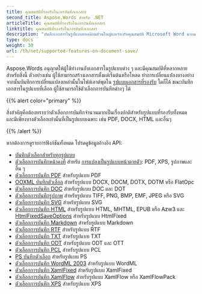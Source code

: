 ```yaml
---
title: คุณสมบัติที่รองรับในการบันทึกเอกสาร
second_title: Aspose.Words สำหรับ .NET
articleTitle: คุณสมบัติที่รองรับในการบันทึกเอกสาร
linktitle: คุณสมบัติที่รองรับในการบันทึกเอกสาร
description: "บันทึกเอกสารในรูปแบบยอดนิยมส่วนใหญ่และรองรับคุณสมบัติ Microsoft Word มากมายโดยใช้ C#"
type: docs
weight: 30
url: /th/net/supported-features-on-document-save/
---
```


Aspose.Words อนุญาตให้ผู้ใช้ทำงานกับเอกสารในรูปแบบต่าง ๆ และมีคุณสมบัติที่หลากหลายสำหรับสิ่งนี้ ตัวอย่างเช่น ผู้ใช้สามารถสร้างเอกสารตั้งแต่เริ่มต้นหรือโหลด ทำการเปลี่ยนแปลงบางอย่าง จากนั้นบันทึกการเปลี่ยนแปลงเหล่านั้นในไฟล์เอาต์พุตใน [รูปแบบเอกสารที่รองรับ](/words/th/net/supported-document-formats/) ใดก็ได้ ขณะบันทึกเอกสารในรูปแบบที่เลือก ผู้ใช้สามารถใช้ตัวเลือกการบันทึกต่างๆ ได้

{{% alert color="primary" %}}

สิ่งสำคัญคือต้องทราบว่าตัวเลือกการบันทึกจำนวนมากเป็นเรื่องปกติสำหรับรูปแบบที่รองรับทั้งหมด และมีเพียงบางตัวเลือกเท่านั้นที่เป็นรูปแบบเฉพาะ เช่น PDF, DOCX, HTML และอื่นๆ

{{% /alert %}}

หากต้องการดูรายการฟังก์ชันทั้งหมด โปรดดูข้อมูลอ้างอิง API:

- [บันทึกตัวเลือกสำหรับทุกรูปแบบ](https://reference.aspose.com/words/net/aspose.words.saving/)
- [ตัวเลือกการบันทึกหน้าคงที่](https://reference.aspose.com/words/net/aspose.words.saving/fixedpagesaveoptions/) สำหรับ [การแปลงเป็นรูปแบบหน้าตายตัว](/words/th/net/converting-to-fixed-page-format/): PDF, XPS, รูปภาพและอื่น ๆ
- [ตัวเลือกการบันทึก PDF](https://reference.aspose.com/words/net/aspose.words.saving/pdfsaveoptions/) สำหรับรูปแบบ PDF
- [OOXML บันทึกตัวเลือก](https://reference.aspose.com/words/net/aspose.words.saving/ooxmlsaveoptions/) สำหรับรูปแบบ DOCX, DOCM, DOTX, DOTM หรือ FlatOpc
- [ตัวเลือกการบันทึก DOC](https://reference.aspose.com/words/net/aspose.words.saving/docsaveoptions/) สำหรับรูปแบบ DOC และ DOT
- [ตัวเลือกการบันทึกรูปภาพ](https://reference.aspose.com/words/net/aspose.words.saving/imagesaveoptions/) สำหรับรูปแบบ TIFF, PNG, BMP, EMF, JPEG หรือ SVG
- [ตัวเลือกการบันทึก SVG](https://reference.aspose.com/words/net/aspose.words.saving/svgsaveoptions/) สำหรับรูปแบบ SVG
- [ตัวเลือกการบันทึก HTML](https://reference.aspose.com/words/net/aspose.words.saving/htmlsaveoptions/) สำหรับรูปแบบ HTML, MHTML, EPUB หรือ Azw3 และ [HtmlFixedSaveOptions](https://reference.aspose.com/words/net/aspose.words.saving/htmlfixedsaveoptions/) สำหรับรูปแบบ HtmlFixed
- [ตัวเลือกการบันทึก Markdown](https://reference.aspose.com/words/net/aspose.words.saving/markdownsaveoptions/) สำหรับรูปแบบ Markdown
- [ตัวเลือกการบันทึก RTF](https://reference.aspose.com/words/net/aspose.words.saving/rtfsaveoptions/) สำหรับรูปแบบ RTF
- [ตัวเลือกการบันทึก TXT](https://reference.aspose.com/words/net/aspose.words.saving/txtsaveoptions/) สำหรับรูปแบบ TXT
- [ตัวเลือกการบันทึก ODT](https://reference.aspose.com/words/net/aspose.words.saving/odtsaveoptions/) สำหรับรูปแบบ ODT และ OTT
- [ตัวเลือกการบันทึก PCL](https://reference.aspose.com/words/net/aspose.words.saving/pclsaveoptions/) สำหรับรูปแบบ PCL
- [PS บันทึกตัวเลือก](https://reference.aspose.com/words/net/aspose.words.saving/pssaveoptions/) สำหรับรูปแบบ PS
- [ตัวเลือกการบันทึก WordML 2003](https://reference.aspose.com/words/net/aspose.words.saving/wordml2003saveoptions/) สำหรับรูปแบบ WordML
- [ตัวเลือกการบันทึก XamlFixed](https://reference.aspose.com/words/net/aspose.words.saving/xamlfixedsaveoptions/) สำหรับรูปแบบ XamlFixed
- [ตัวเลือกการบันทึก XamlFlow](https://reference.aspose.com/words/net/aspose.words.saving/xamlflowsaveoptions/) สำหรับรูปแบบ XamlFlow หรือ XamlFlowPack
- [ตัวเลือกการบันทึก XPS](https://reference.aspose.com/words/net/aspose.words.saving/xpssaveoptions/) สำหรับรูปแบบ XPS